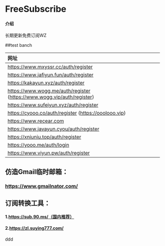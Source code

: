 # FreeSubscribe

#### 介绍
长期更新免费订阅WZ

##test banch



| 网址                                                         |
| :----------------------------------------------------------- |
| https://www.mxyssr.cc/auth/register                          |
| https://www.jafiyun.fun/auth/register                        |
| https://kakayun.xyz/auth/register                            |
| https://www.wogg.me/auth/register (https://www.wogg.vip/auth/register) |
| https://www.sufeiyun.xyz/auth/register                       |
| https://cyooo.co/auth/register  (https://ooolooo.vip)        |
| https://www.recear.com                                       |
| https://www.javayun.cyou/auth/register                       |
| https://xniuniu.top/auth/register                            |
| https://yooo.me/auth/login                                   |
| https://www.viyun.pw/auth/register

## 仿造Gmail临时邮箱：

### https://www.gmailnator.com/

## 订阅转换工具：

#### 1.https://sub.90.ms/（国内推荐）

#### 2.https://zl.suying777.com/


ddd
